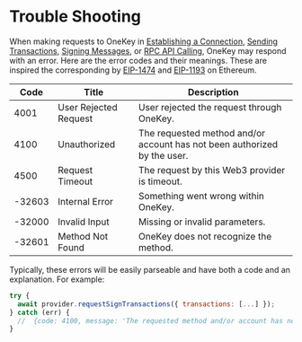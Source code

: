 # Trouble Shooting

When making requests to OneKey in [Establishing a Connection](../integrating/establishing-a-connection.md), [Sending Transactions](../integrating/sending-transactions/README.md), [Signing Messages](../integrating/signing-messages.md), or [RPC API Calling](../integrating/rpc-api-calling.md), OneKey may respond with an error. Here are the error codes and their meanings. These are inspired the corresponding by [EIP-1474](https://eips.ethereum.org/EIPS/eip-1474#error-codes) and [EIP-1193](https://eips.ethereum.org/EIPS/eip-1193#provider-errors) on Ethereum.

| **Code** | **Title**             | **Description**                                                          |
| -------- | --------------------- | ------------------------------------------------------------------------ |
| 4001     | User Rejected Request | User rejected the request through OneKey.                                |
| 4100     | Unauthorized          | The requested method and/or account has not been authorized by the user. |
| 4500     | Request Timeout       | The request by this Web3 provider is timeout.                            |
| -32603   | Internal Error        | Something went wrong within OneKey.                                      |
| -32000   | Invalid Input         | Missing or invalid parameters.                                           |
| -32601   | Method Not Found      | OneKey does not recognize the method.                                    |

Typically, these errors will be easily parseable and have both a code and an explanation. For example:

```javascript
try {
  await provider.requestSignTransactions({ transactions: [...] });
} catch (err) {
  //  {code: 4100, message: 'The requested method and/or account has not been authorized by the user.'}
}

```
